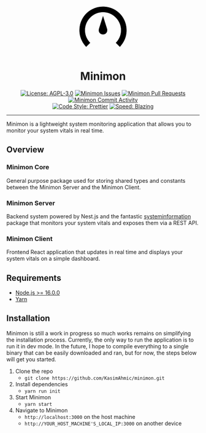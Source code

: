 <div align="center">
   <svg width="128" height="128" version="1.1" xmlns="http://www.w3.org/2000/svg" viewBox="-1 -1 66 66">
      <path
        style="fill: #000; stroke: #fff; stroke-width: 0.5"
        d="m 9.3503321,54.658881 h 0.031254 l 4.2192579,-4.219258 1.062628,-1.062628 c 0.09332,-0.09345 0.33726,-0.261282 0.337322,-0.406299 6.3e-5,-0.156894 -0.295973,-0.394735 -0.399954,-0.500061 -0.391797,-0.39661 -0.758341,-0.818848 -1.111759,-1.25015 C 12.253557,45.713116 11.207337,44.067917 10.358516,42.313643 7.7803617,36.985189 7.3144305,30.647768 9.0698296,24.999056 c 0.9322994,-3.000018 2.4273554,-5.789511 4.4192514,-8.219741 1.653293,-2.017118 3.647971,-3.76436 5.862456,-5.143589 7.651641,-4.7655114 17.707448,-4.8162987 25.346806,0.01963 2.278087,1.442205 4.321458,3.236046 6.006974,5.342737 1.903667,2.379631 3.372906,5.110491 4.253012,8.032218 1.707706,5.67034 1.289218,11.935815 -1.298281,17.283334 -0.848852,1.754274 -1.894916,3.399473 -3.130377,4.906842 -0.35348,0.431302 -0.720087,0.85354 -1.112009,1.25015 -0.103763,0.105326 -0.400049,0.343167 -0.399736,0.500061 0,0.145017 0.243779,0.31285 0.337228,0.406299 l 1.062628,1.062628 4.219259,4.219258 c 0.651641,-0.459118 1.203582,-1.240774 1.72302,-1.843972 1.535185,-1.78334 2.825965,-3.746702 3.9436,-5.813201 C 66.278131,35.954754 64.861085,21.94072 57.130779,12.122506 55.265866,9.7540934 53.05685,7.6690921 50.605305,5.9163497 42.778112,0.32060032 32.600948,-1.4058765 23.35202,1.1656959 20.072343,2.0775652 16.961781,3.5373442 14.132158,5.4237903 9.5077574,8.5066931 5.7922158,12.816306 3.3106355,17.779436 0.57255241,23.255596 -0.46179099,29.495347 0.18779386,35.56283 0.95400463,42.71963 4.2662507,49.571393 9.3503321,54.658881 Z"
      />
      <path
        style="fill: #000; stroke: #fff; stroke-width: 0.5"
        d="m 31.97806,11.997489 c -0.341604,1.476928 -0.924394,2.92754 -1.374354,4.375527 -0.744996,2.397289 -1.468333,4.806579 -2.261491,7.188366 -0.544847,1.636041 -1.041345,3.291397 -1.553094,4.938095 -0.506842,1.630978 -1.042313,3.18351 -0.635076,4.906843 0.16627,0.703522 0.464774,1.368602 0.865073,1.968987 2.099596,3.149442 6.764472,3.500422 9.364473,0.781344 1.259214,-1.316721 1.828345,-3.205386 1.586441,-5.000603 -0.153768,-1.139857 -0.61945,-2.250522 -0.959178,-3.344153 -1.047001,-3.368594 -2.104629,-6.734781 -3.178196,-10.094967 -0.437865,-1.371134 -0.898233,-2.742362 -1.296406,-4.125497 -0.105637,-0.367169 -0.238153,-0.72665 -0.343791,-1.093882 -0.04501,-0.1558 -0.08126,-0.399986 -0.214401,-0.50006 z"
      />
   </svg>
   <h1 align="center">Minimon</h1>
</div>

<div align="center">

[![License: AGPL-3.0](https://img.shields.io/github/license/KasimAhmic/minimon)](https://github.com/KasimAhmic/minimon/blob/main/LICENSE)
[![Minimon Issues](https://img.shields.io/github/issues/KasimAhmic/minimon)](https://github.com/KasimAhmic/minimon/issues)
[![Minimon Pull Requests](https://img.shields.io/github/issues-pr/KasimAhmic/minimon)](https://github.com/KasimAhmic/minimon/pulls)
[![Minimon Commit Activity](https://img.shields.io/github/commit-activity/w/KasimAhmic/minimon)](https://github.com/KasimAhmic/minimon/commits/main)
<br />
[![Code Style: Prettier](https://img.shields.io/badge/code_style-prettier-ff69b4.svg)](https://github.com/prettier/prettier)
[![Speed: Blazing](https://img.shields.io/badge/speed-blazing%20%F0%9F%94%A5-brightgreen.svg)](https://twitter.com/acdlite/status/974390255393505280)

</div>

---

Minimon is a lightweight system monitoring application that allows you to monitor your system vitals in real time.

## Overview

### Minimon Core

General purpose package used for storing shared types and constants between the Minimon Server and the Minimon Client.

### Minimon Server

Backend system powered by Nest.js and the fantastic [systeminformation](https://github.com/sebhildebrandt/systeminformation) package that monitors your system vitals and exposes them via a REST API.

### Minimon Client

Frontend React application that updates in real time and displays your system vitals on a simple dashboard.

## Requirements

- [Node.js >= 16.0.0](https://nodejs.org/en/download/)
- [Yarn](https://classic.yarnpkg.com/lang/en/docs/install/)

## Installation

Minimon is still a work in progress so much works remains on simplifying the installation process. Currently, the only way to run the application is to run it in dev mode. In the future, I hope to compile everything to a single binary that can be easily downloaded and ran, but for now, the steps below will get you started.

1. Clone the repo
   - `git clone https://github.com/KasimAhmic/minimon.git`
2. Install dependencies
   - `yarn run init`
3. Start Minimon
   - `yarn start`
4. Navigate to Minimon
   - `http://localhost:3000` on the host machine
   - `http://YOUR_HOST_MACHINE'S_LOCAL_IP:3000` on another device
